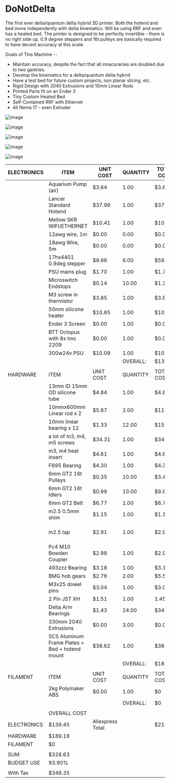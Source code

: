 # DoNotDelta
The first ever delta/quantum delta hybrid 3D printer. Both the hotend and bed move independently with delta kinematics. 
Will be using RRF and even has a heated bed. 
The printer is designed to be perfectly invertible - there is no right side up. 
0.9 degree steppers and 16t pulleys are basically required to have decent accuracy at this scale. 

Goals of This Machine --
- Maintain accuracy, despite the fact that all innacuracies are doubled due to two gantries.
- Develop the kinematics for a delta/quantum delta hybrid
- Have a test bed for future custom projects, non planar slicing, etc.
- Rigid Design with 2040 Extrusions and 10mm Linear Rods
- Printed Parts fit on an Ender 3
- Tiny Custom Heated Bed
- Self-Contained RRF with Ethernet
- All Nema 17 - even Extruder 


![image](https://github.com/user-attachments/assets/7e02e552-41d8-4c4c-9ca3-48f08027efb1)


![image](https://github.com/user-attachments/assets/1275e72c-b84f-4118-8db9-0aea1166a0ef)


![image](https://github.com/user-attachments/assets/12a2ae73-0483-494a-ad8e-e2a5eea92b28)


![image](https://github.com/user-attachments/assets/3e3d0897-ae46-41b6-8954-177f25f04d7f)


![image](https://github.com/user-attachments/assets/c4ff0476-924b-447b-b09b-e46abd51cba7)


| ELECTRONICS | ITEM                                           | UNIT COST        | QUANTITY | TOTAL COST | SOURCE                                                                                     |   |   |                    |                                                                                                                                           |   |   |                       |                                                       |   |   |   |                                                       |   |   |   |                                                       |
|-------------|------------------------------------------------|------------------|----------|------------|--------------------------------------------------------------------------------------------|---|---|--------------------|-------------------------------------------------------------------------------------------------------------------------------------------|---|---|-----------------------|-------------------------------------------------------|---|---|---|-------------------------------------------------------|---|---|---|-------------------------------------------------------|
|             | Aquarium Pump (air)                            | $3.64            | 1.00     | $3.64      | https://www.aliexpress.us/item/3256805447202234.html?                                      |   |   |                    |                                                                                                                                           |   |   |                       |                                                       |   |   |   |                                                       |   |   |   |                                                       |
|             | Lancer Standard Hotend                         | $37.99           | 1.00     | $37.99     | https://peopoly.net/products/magneto-x-lancer-melt-zone?variant=46839304192282             |   |   |                    |                                                                                                                                           |   |   |                       |                                                       |   |   |   |                                                       |   |   |   |                                                       |
|             | Mellow SKR WIFI/ETHERNET                       | $10.41           | 1.00     | $10.41     | https://www.aliexpress.us/item/3256807870894913.html?                                      |   |   |                    |                                                                                                                                           |   |   |                       |                                                       |   |   |   |                                                       |   |   |   |                                                       |
|             | 12awg wire, 1m                                 | $0.00            | 0.00     | $0.00      | already owned                                                                              |   |   |                    |                                                                                                                                           |   |   |                       |                                                       |   |   |   |                                                       |   |   |   |                                                       |
|             | 18awg Wire, 5m                                 | $0.00            | 0.00     | $0.00      | already owned                                                                              |   |   |                    |                                                                                                                                           |   |   |                       |                                                       |   |   |   |                                                       |   |   |   |                                                       |
|             | 17hs4401 0.9deg stepper                        | $9.96            | 6.00     | $59.77     | https://www.aliexpress.us/item/3256807246845561.html?                                      |   |   |            -5 pack | https://www.aliexpress.us/item/3256807435463569.html?                                                                                     |   |   |              - 1 pack |                                                       |   |   |   |                                                       |   |   |   |                                                       |
|             | PSU mains plug                                 | $1.70            | 1.00     | $1.70      | https://www.aliexpress.us/item/3256807375774438.html?                                      |   |   |                    |                                                                                                                                           |   |   |                       |                                                       |   |   |   |                                                       |   |   |   |                                                       |
|             | Microswitch Endstops                           | $0.14            | 10.00    | $1.35      | https://www.aliexpress.us/item/3256805410237576.html?                                      |   |   |                    |                                                                                                                                           |   |   |                       |                                                       |   |   |   |                                                       |   |   |   |                                                       |
|             | M3 screw in thermistor                         | $3.85            | 1.00     | $3.85      | https://www.aliexpress.com/item/3256806075581280.html?                                     |   |   |                    |                                                                                                                                           |   |   |                       |                                                       |   |   |   |                                                       |   |   |   |                                                       |
|             | 50mm silicone heater                           | $10.65           | 1.00     | $10.65     | https://a.aliexpress.com/_mKR4E7V                                                          |   |   |                    |                                                                                                                                           |   |   |                       |                                                       |   |   |   |                                                       |   |   |   |                                                       |
|             | Ender 3 Screen                                 | $0.00            | 1.00     | $0.00      | already owned                                                                              |   |   |                    |                                                                                                                                           |   |   |                       |                                                       |   |   |   |                                                       |   |   |   |                                                       |
|             | BTT Octopus with 8x tmc 2209                   | $0.00            | 1.00     | $0.00      | already owned                                                                              |   |   |                    |                                                                                                                                           |   |   |                       |                                                       |   |   |   |                                                       |   |   |   |                                                       |
|             | 300w24v PSU                                    | $10.09           | 1.00     | $10.09     | https://a.aliexpress.com/_mKR4E7V                                                          |   |   |                    |                                                                                                                                           |   |   |                       |                                                       |   |   |   |                                                       |   |   |   |                                                       |
|             |                                                |                  | OVERALL: | $139.45    |                                                                                            |   |   |                    |                                                                                                                                           |   |   |                       |                                                       |   |   |   |                                                       |   |   |   |                                                       |
|             |                                                |                  |          |            |                                                                                            |   |   |                    |                                                                                                                                           |   |   |                       |                                                       |   |   |   |                                                       |   |   |   |                                                       |
| HARDWARE    | ITEM                                           | UNIT COST        | QUANTITY | TOTAL COST | SOURCE                                                                                     |   |   |                    |                                                                                                                                           |   |   |                       |                                                       |   |   |   |                                                       |   |   |   |                                                       |
|             | 13mm ID 15mm OD silicone tube                  | $4.84            | 1.00     | $4.84      | https://www.aliexpress.us/item/3256806803810785.html?                                      |   |   |                    |                                                                                                                                           |   |   |                       |                                                       |   |   |   |                                                       |   |   |   |                                                       |
|             | 10mmx600mm Linear rod x 2                      | $5.87            | 2.00     | $11.74     | https://www.aliexpress.us/item/3256807678401272.html?                                      |   |   |                    | cut them with hacksaw                                                                                                                     |   |   |                       |                                                       |   |   |   |                                                       |   |   |   |                                                       |
|             | 10mm linear bearing x 12                       | $1.33            | 12.00    | $15.98     | https://www.aliexpress.com/item/3256806883965670.html?                                     |   |   |                    |                                                                                                                                           |   |   |                       |                                                       |   |   |   |                                                       |   |   |   |                                                       |
|             | a lot of m3, m4, m5 screws                     | $34.31           | 1.00     | $34.31     | https://www.aliexpress.com/item/3256806739148656.html?                                     |   |   |                    | https://www.aliexpress.com/item/3256806739148656.html?                                                                                    |   |   |                       | https://www.aliexpress.us/item/2255800794906149.html? |   |   |   | https://www.aliexpress.us/item/2255800794906149.html? |   |   |   | https://www.aliexpress.us/item/3256806973435795.html? |
|             | m3, m4 heat insert                             | $4.61            | 1.00     | $4.61      | https://www.aliexpress.us/item/3256803396040989.html?                                      |   |   |                    | https://www.aliexpress.us/item/3256803396040989.html?                                                                                     |   |   |                       |                                                       |   |   |   |                                                       |   |   |   |                                                       |
|             | F695 Bearing                                   | $4.30            | 1.00     | $4.30      | https://www.aliexpress.us/item/3256808460014090.html?                                      |   |   |                    |                                                                                                                                           |   |   |                       |                                                       |   |   |   |                                                       |   |   |   |                                                       |
|             | 6mm GT2 16t Pulleys                            | $0.35            | 10.00    | $3.46      | https://www.aliexpress.com/item/2251832626304841.html?                                     |   |   |                    |                                                                                                                                           |   |   |                       |                                                       |   |   |   |                                                       |   |   |   |                                                       |
|             | 6mm GT2 16t Idlers                             | $0.99            | 10.00    | $9.90      | https://www.aliexpress.com/item/3256802444159709.html?                                     |   |   |                    |                                                                                                                                           |   |   |                       |                                                       |   |   |   |                                                       |   |   |   |                                                       |
|             | 6mm GT2 Belt                                   | $6.77            | 1.00     | $6.77      | https://www.aliexpress.us/item/3256806321466333.html                                       |   |   |                    |                                                                                                                                           |   |   |                       |                                                       |   |   |   |                                                       |   |   |   |                                                       |
|             | m2.5 0.5mm shim                                | $1.15            | 1.00     | $1.15      | https://www.aliexpress.us/item/2255799988145316.html?                                      |   |   |                    |                                                                                                                                           |   |   |                       |                                                       |   |   |   |                                                       |   |   |   |                                                       |
|             | m2.5 tap                                       | $2.91            | 1.00     | $2.91      | https://www.aliexpress.us/item/3256805761193519.html?                                      |   |   |                    | I'm not completely sure about the rules on tools, but its $3 and its necessary. I have 6 cents in my bank account lol. I am under budget. |   |   |                       |                                                       |   |   |   |                                                       |   |   |   |                                                       |
|             | Pc4 M10 Bowden Coupler                         | $2.98            | 1.00     | $2.98      | https://www.aliexpress.us/item/3256805990302195.html                                       |   |   |                    |                                                                                                                                           |   |   |                       |                                                       |   |   |   |                                                       |   |   |   |                                                       |
|             | 493zzz Bearing                                 | $3.18            | 1.00     | $3.18      | https://www.aliexpress.us/item/3256806500344246.html?                                      |   |   |                    |                                                                                                                                           |   |   |                       |                                                       |   |   |   |                                                       |   |   |   |                                                       |
|             | BMG hob gears                                  | $2.76            | 2.00     | $5.52      | https://www.aliexpress.us/item/3256802438744263.html                                       |   |   |                    |                                                                                                                                           |   |   |                       |                                                       |   |   |   |                                                       |   |   |   |                                                       |
|             | M3x25 dowel pins                               | $3.04            | 1.00     | $3.04      | https://www.aliexpress.us/item/3256806837028480.html?                                      |   |   |                    |                                                                                                                                           |   |   |                       |                                                       |   |   |   |                                                       |   |   |   |                                                       |
|             | 2 Pin JST XH                                   | $1.51            | 1.00     | 1.451      | https://www.aliexpress.us/item/3256807274583113.html?                                      |   |   |                    |                                                                                                                                           |   |   |                       |                                                       |   |   |   |                                                       |   |   |   |                                                       |
|             | Delta Arm Bearings                             | $1.43            | 24.00    | $34.42     | https://mpjet.com/shop/gb/ball-7-mm-dia/1286-375-ball-link-v1-type-7-mm-dia-m33-short.html |   |   |                    |                                                                                                                                           |   |   |                       |                                                       |   |   |   |                                                       |   |   |   |                                                       |
|             | 330mm 2040 Extrusions                          | $0.00            | 3.00     | $0.00      | already owned                                                                              |   |   |                    |                                                                                                                                           |   |   |                       |                                                       |   |   |   |                                                       |   |   |   |                                                       |
|             | SCS Aluminum Frame Plates + Bed + hotend mount | $38.62           | 1.00     | $38.62     | sendcutsend                                                                                |   |   |                    |                                                                                                                                           |   |   |                       |                                                       |   |   |   |                                                       |   |   |   |                                                       |
|             |                                                |                  | OVERALL: | $189.18    |                                                                                            |   |   |                    |                                                                                                                                           |   |   |                       |                                                       |   |   |   |                                                       |   |   |   |                                                       |
|             |                                                |                  |          |            |                                                                                            |   |   |                    |                                                                                                                                           |   |   |                       |                                                       |   |   |   |                                                       |   |   |   |                                                       |
| FILAMENT    | ITEM                                           | UNIT COST        | QUANTITY | TOTAL COST | SOURCE                                                                                     |   |   |                    |                                                                                                                                           |   |   |                       |                                                       |   |   |   |                                                       |   |   |   |                                                       |
|             | 2kg Polymaker ABS                              | $0.00            | 1.00     | $0         | Already owned                                                                              |   |   |                    |                                                                                                                                           |   |   |                       |                                                       |   |   |   |                                                       |   |   |   |                                                       |
|             |                                                |                  | OVERALL: | $0         |                                                                                            |   |   |                    |                                                                                                                                           |   |   |                       |                                                       |   |   |   |                                                       |   |   |   |                                                       |
|             |                                                |                  |          |            |                                                                                            |   |   |                    |                                                                                                                                           |   |   |                       |                                                       |   |   |   |                                                       |   |   |   |                                                       |
|             | OVERALL COST                                   |                  |          |            |                                                                                            |   |   |                    |                                                                                                                                           |   |   |                       |                                                       |   |   |   |                                                       |   |   |   |                                                       |
| ELECTRONICS | $139.45                                        | Aliexpress Total |          | $213.97    |                                                                                            |   |   |                    |                                                                                                                                           |   |   |                       |                                                       |   |   |   |                                                       |   |   |   |                                                       |
| HARDWARE    | $189.18                                        |                  |          |            |                                                                                            |   |   |                    |                                                                                                                                           |   |   |                       |                                                       |   |   |   |                                                       |   |   |   |                                                       |
| FILAMENT    | $0                                             |                  |          |            |                                                                                            |   |   |                    |                                                                                                                                           |   |   |                       |                                                       |   |   |   |                                                       |   |   |   |                                                       |
|             |                                                |                  |          |            |                                                                                            |   |   |                    |                                                                                                                                           |   |   |                       |                                                       |   |   |   |                                                       |   |   |   |                                                       |
| SUM         | $328.63                                        |                  |          |            |                                                                                            |   |   |                    |                                                                                                                                           |   |   |                       |                                                       |   |   |   |                                                       |   |   |   |                                                       |
| BUDGET USE  | 93.90%                                         |                  |          |            |                                                                                            |   |   |                    |                                                                                                                                           |   |   |                       |                                                       |   |   |   |                                                       |   |   |   |                                                       |
|             |                                                |                  |          |            |                                                                                            |   |   |                    |                                                                                                                                           |   |   |                       |                                                       |   |   |   |                                                       |   |   |   |                                                       |
| With Tax    | $348.35                                        |                  |          |            |                                                                                            |   |   |                    |                                                                                                                                           |   |   |                       |                                                       |   |   |   |                                                       |   |   |   |                                                       |
